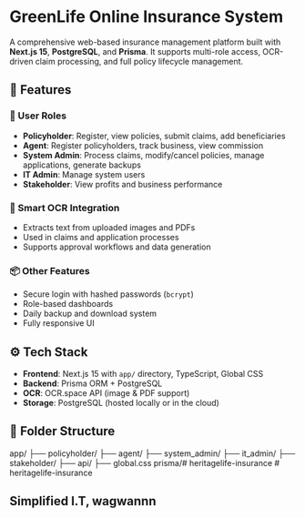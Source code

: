 #  GreenLife Online Insurance System

A comprehensive web-based insurance management platform built with **Next.js 15**, **PostgreSQL**, and **Prisma**. It supports multi-role access, OCR-driven claim processing, and full policy lifecycle management.

## 🚀 Features

### 👥 User Roles
- **Policyholder**: Register, view policies, submit claims, add beneficiaries
- **Agent**: Register policyholders, track business, view commission
- **System Admin**: Process claims, modify/cancel policies, manage applications, generate backups
- **IT Admin**: Manage system users
- **Stakeholder**: View profits and business performance

### 📑 Smart OCR Integration
- Extracts text from uploaded images and PDFs
- Used in claims and application processes
- Supports approval workflows and data generation

### 📦 Other Features
- Secure login with hashed passwords (`bcrypt`)
- Role-based dashboards
- Daily backup and download system
- Fully responsive UI

## ⚙️ Tech Stack
- **Frontend**: Next.js 15 with `app/` directory, TypeScript, Global CSS
- **Backend**: Prisma ORM + PostgreSQL
- **OCR**: OCR.space API (image & PDF support)
- **Storage**: PostgreSQL (hosted locally or in the cloud)

## 📁 Folder Structure
app/
├── policyholder/
├── agent/
├── system_admin/
├── it_admin/
├── stakeholder/
├── api/
├── global.css
prisma/#   h e r i t a g e l i f e - i n s u r a n c e 
 
 #   h e r i t a g e l i f e - i n s u r a n c e 
 
 

## Simplified I.T, wagwannn